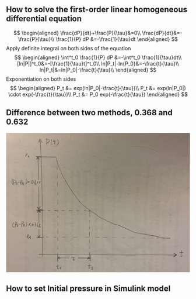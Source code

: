 ## How to solve the first-order linear homogeneous differential equation
$$
\begin{aligned}
\frac{dP}{dt}+\frac{P}{\tau}&=0\\
\frac{dP}{dt}&=-\frac{P}{\tau}\\
\frac{1}{P} dP &=-\frac{1}{\tau}dt
\end{aligned}
$$
Apply definite integral on both sides of the equation
$$
\begin{aligned}
\int^t_0 \frac{1}{P} dP &=-\int^t_0 \frac{1}{\tau}dt\\
[ln|P|]^t_0&=-[\frac{1}{\tau}t]^t_0\\
ln|P_t|-ln{P_0}&=-\frac{t}{\tau}\\
ln|P_t|&=ln|P_0|-\frac{t}{\tau}\\
\end{aligned}
$$
Exponentiation on both sides
$$
\begin{aligned}
P_t &= exp(ln|P_0|-\frac{t}{\tau})\\
P_t &= exp(ln|P_0|) \cdot exp(-\frac{t}{\tau})\\
P_t &= P_0 exp(-\frac{t}{\tau})
\end{aligned}
$$

## Difference between two methods, 0.368 and 0.632
![](images/lab2_plot.jpg)

## How to set Initial pressure in Simulink model
